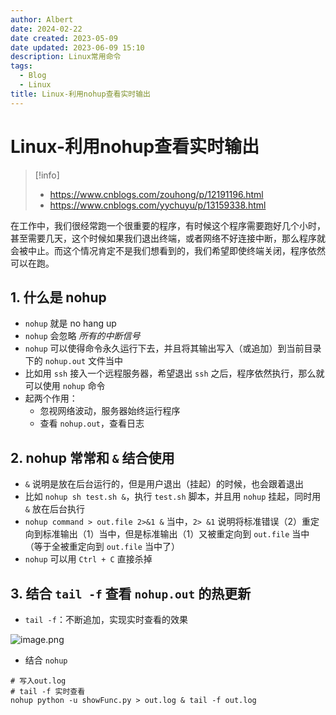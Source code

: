 ```yaml
---
author: Albert
date: 2024-02-22
date created: 2023-05-09
date updated: 2023-06-09 15:10
description: Linux常用命令
tags:
  - Blog
  - Linux
title: Linux-利用nohup查看实时输出
---
```


# Linux-利用nohup查看实时输出

> [!info]
>
> - https://www.cnblogs.com/zouhong/p/12191196.html
> - https://www.cnblogs.com/yychuyu/p/13159338.html

在工作中，我们很经常跑一个很重要的程序，有时候这个程序需要跑好几个小时，甚至需要几天，这个时候如果我们退出终端，或者网络不好连接中断，那么程序就会被中止。而这个情况肯定不是我们想看到的，我们希望即使终端关闭，程序依然可以在跑。

## 1. 什么是 nohup

- `nohup` 就是 no hang up
- `nohup` 会忽略 _所有的中断信号_
- `nohup` 可以使得命令永久运行下去，并且将其输出写入（或追加）到当前目录下的 `nohup.out` 文件当中
- 比如用 `ssh` 接入一个远程服务器，希望退出 `ssh` 之后，程序依然执行，那么就可以使用 `nohup` 命令
- 起两个作用：
  - 忽视网络波动，服务器始终运行程序
  - 查看 `nohup.out`，查看日志

## 2. nohup 常常和 `&` 结合使用

- `&` 说明是放在后台运行的，但是用户退出（挂起）的时候，也会跟着退出
- 比如 `nohup sh test.sh &`，执行 `test.sh` 脚本，并且用 `nohup` 挂起，同时用 `&` 放在后台执行
- `nohup command > out.file 2>&1 &` 当中，`2> &1` 说明将标准错误（2）重定向到标准输出（1）当中，但是标准输出（1）又被重定向到 `out.file` 当中（等于全被重定向到 `out.file` 当中了）
- `nohup` 可以用 `Ctrl + C` 直接杀掉

## 3. 结合 `tail -f` 查看 `nohup.out` 的热更新

- `tail -f`：不断追加，实现实时查看的效果

![image.png](https://img-20221128.oss-cn-shanghai.aliyuncs.com/img-2022-11/20230209175735.png)

- 结合 `nohup`

```shell
# 写入out.log
# tail -f 实时查看
nohup python -u showFunc.py > out.log & tail -f out.log
```
